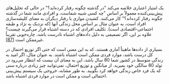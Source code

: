 یک امتیاز اعتباری خلاصه می‌کند "در گذشته چگونه رفتار کرده‌اید؟" در حالی که تحلیل‌های پیش‌بینی‌کننده معمولاً بر اساس "چه کسی شبیه شماست، و افرادی مانند شما در گذشته چگونه رفتار کرده‌اند؟" کار می‌کنند. کشیدن موازی با رفتار دیگران به معنای کلیشه‌سازی افراد است، به عنوان مثال بر اساس محل زندگی آنها (که نزدیک به نژاد و طبقه اجتماعی-اقتصادی است). تکلیف افرادی که در دسته اشتباه قرار می‌گیرند چیست؟ علاوه بر این، اگر تصمیمی به دلیل داده‌های اشتباه نادرست باشد، چاره‌جویی تقریباً غیرممکن است [[87](ch12.html#ONeil2016vh)].

بسیاری از داده‌ها ماهیتاً آماری هستند، که به این معنی است که حتی اگر توزیع احتمال در کل درست باشد، موارد فردی ممکن است اشتباه باشند. به عنوان مثال، اگر امید به زندگی متوسط در کشور شما 80 سال باشد، این به معنای آن نیست که انتظار می‌رود در تولد 80 سالگی خود بمیرید. از میانگین و توزیع احتمال، نمی‌توانید چیز زیادی درباره سنی که یک فرد خاص زندگی خواهد کرد بگویید. به طور مشابه، خروجی یک سیستم پیش‌بینی احتمالی است و ممکن است در موارد فردی اشتباه باشد.